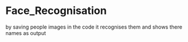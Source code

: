 # Face_Recognisation
by saving people images in the code it recognises them and shows there names as output

